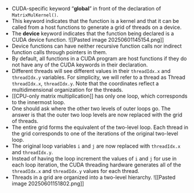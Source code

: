 - CUDA-specific keyword “__global__” in front of the declaration of `MatrixMulKernel()`.
- This keyword indicates that the function is a kernel and that it can be called from a host functions to generate a grid of threads on a device.
- The __device__ keyword indicates that the function being declared is a CUDA device function.
![[Pasted image 20250601145154.png]]
- Device functions can have neither recursive function calls nor indirect function calls through pointers in them.
- By default, all functions in a CUDA program are host functions if they do not have any of the CUDA keywords in their declaration.
- Different threads will see different values in their `threadIdx.x` and `threadIdx.y` variables. For simplicity, we will refer to a thread as Thread `threadIdx.x`, `threadIdx.y`. Note that the coordinates reflect a multidimensional organization for the threads.
- [[CPU-only matrix multiplication]] has only one loop, which corresponds to the innermost loop. 
- One should ask where the other two levels of outer loops go. The answer is that the outer two loop levels are now replaced with the grid of threads. 
- The entire grid forms the equivalent of the two-level loop. Each thread in the grid corresponds to one of the iterations of the original two-level loop. 
- The original loop variables `i` and `j` are now replaced with `threadIdx.x` and `threadIdx.y`. 
- Instead of having the loop increment the values of `i` and `j` for use in each loop iteration, the CUDA threading hardware generates all of the `threadIdx.x` and `threadIdx.y` values for each thread.
- Threads in a grid are organized into a two-level hierarchy. 
![[Pasted image 20250601151802.png]]